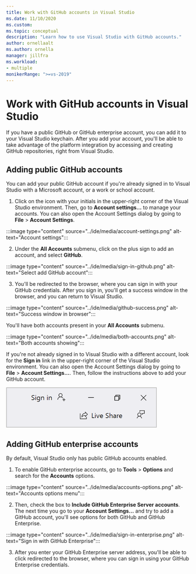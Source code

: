 ```yaml
---
title: Work with GitHub accounts in Visual Studio
ms.date: 11/10/2020
ms.custom: 
ms.topic: conceptual
description: "Learn how to use Visual Studio with GitHub accounts."
author: ornellaalt
ms.author: ornella
manager: jillfra
ms.workload:
- multiple
monikerRange: ">=vs-2019"
---
```

# Work with GitHub accounts in Visual Studio

If you have a public GitHub or GitHub enterprise account, you can add it to your Visual Studio keychain. After you add your account, you'll be able to take advantage of the platform integration by accessing and creating GitHub repositories, right from Visual Studio.  

## Adding public GitHub accounts

You can add your public GitHub account if you're already signed in to Visual Studio with a Microsoft account, or a work or school account.

1. Click on the icon with your initials in the upper-right corner of the Visual Studio environment. Then, go to **Account settings...** to manage your accounts. You can also open the Account Settings dialog by going to **File** > **Account Settings**.

:::image type="content" source="../ide/media/account-settings.png" alt-text="Account settings":::

2. Under the **All Accounts** submenu, click on the plus sign to add an account, and select **GitHub**.

:::image type="content" source="../ide/media/sign-in-github.png" alt-text="Select add GitHub account":::

3. You'll be redirected to the browser, where you can sign in with your GitHub credentials. After you sign in, you'll get a success window in the browser, and you can return to Visual Studio.

:::image type="content" source="../ide/media/github-success.png" alt-text="Success window in browser":::

You'll have both accounts present in your **All Accounts** submenu.

:::image type="content" source="../ide/media/both-accounts.png" alt-text="Both accounts showing":::

If you're not already signed in to Visual Studio with a different account, look for the **Sign in** link in the upper-right corner of the Visual Studio environment. You can also open the Account Settings dialog by going to **File** > **Account Settings...**. Then, follow the instructions above to add your GitHub account.

![Not signed in user](../ide/media/vs2019_usernotsignedin.png)

## Adding GitHub enterprise accounts

By default, Visual Studio only has public GitHub accounts enabled. 

1. To enable GitHub enterprise accounts, go to **Tools** > **Options** and search for the **Accounts** options.

:::image type="content" source="../ide/media/accounts-options.png" alt-text="Accounts options menu":::

2. Then, check the box to **Include GitHub Enterprise Server accounts**. The next time you go to your **Account Settings...** and try to add a GitHub account, you'll see options for both GitHub and GitHub Enterprise.

:::image type="content" source="../ide/media/sign-in-enterprise.png" alt-text="Sign in with GitHub Enterprise":::

3. After you enter your GitHub Enterprise server address, you'll be able to click redirected to the browser, where you can sign in using your GitHub Enterprise credentials.
